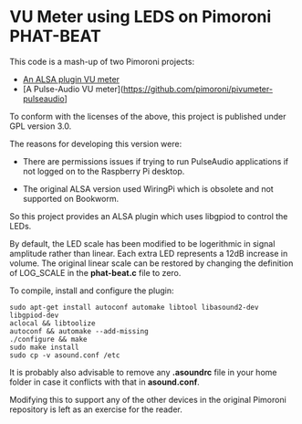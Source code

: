 # VU Meter using LEDS on Pimoroni PHAT-BEAT

This code is a mash-up of two Pimoroni projects:

*   [An ALSA plugin VU meter](https://github.com/pimoroni/pivumeter)
*   [A Pulse-Audio VU meter](https://github.com/pimoroni/pivumeter-pulseaudio]

To conform with the licenses of the above, this project is published under GPL version 3.0.

The reasons for developing this version were:

*   There are permissions issues if trying to run PulseAudio applications if not logged on
    to the Raspberry Pi desktop.

*   The original ALSA version used WiringPi which is obsolete and not supported on Bookworm.

So this project provides an ALSA plugin which uses libgpiod to control the LEDs.

By default, the LED scale has been modified to be logerithmic in signal amplitude
rather than linear. Each extra LED represents a 12dB increase in volume. The original
linear scale can be restored by changing the definition of LOG_SCALE in the **phat-beat.c**
file to zero.

To compile, install and configure the plugin:

````
sudo apt-get install autoconf automake libtool libasound2-dev libgpiod-dev
aclocal && libtoolize
autoconf && automake --add-missing
./configure && make
sudo make install
sudo cp -v asound.conf /etc
````

It is probably also advisable to remove any **.asoundrc** file in your home folder
in case it conflicts with that in **asound.conf**.

Modifying this to support any of the other devices in the original Pimoroni repository
is left as an exercise for the reader.
